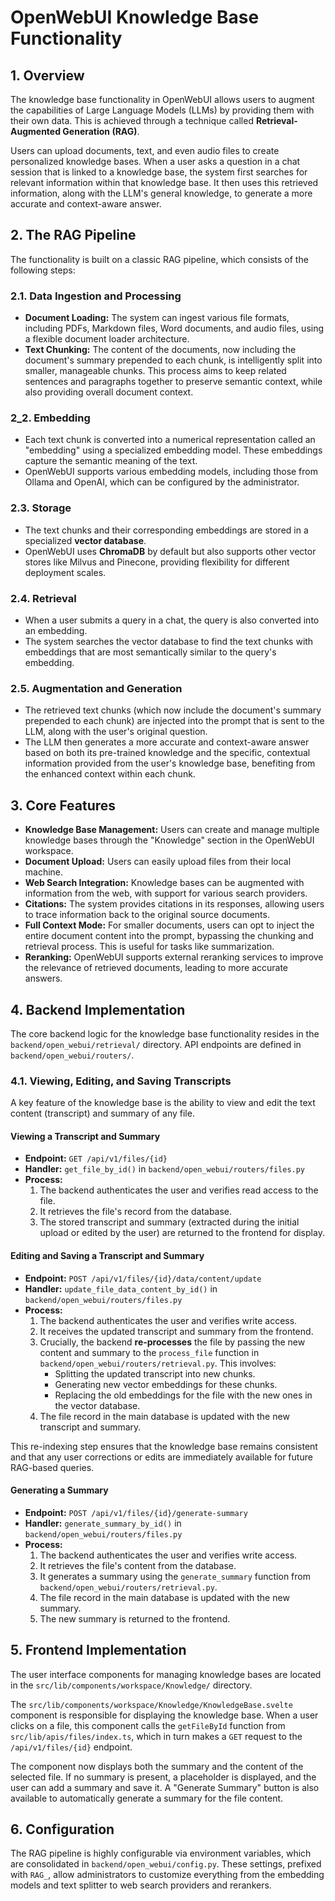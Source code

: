 # OpenWebUI Knowledge Base Functionality

## 1. Overview

The knowledge base functionality in OpenWebUI allows users to augment the capabilities of Large Language Models (LLMs) by providing them with their own data. This is achieved through a technique called **Retrieval-Augmented Generation (RAG)**.

Users can upload documents, text, and even audio files to create personalized knowledge bases. When a user asks a question in a chat session that is linked to a knowledge base, the system first searches for relevant information within that knowledge base. It then uses this retrieved information, along with the LLM's general knowledge, to generate a more accurate and context-aware answer.

## 2. The RAG Pipeline

The functionality is built on a classic RAG pipeline, which consists of the following steps:

### 2.1. Data Ingestion and Processing

- **Document Loading:** The system can ingest various file formats, including PDFs, Markdown files, Word documents, and audio files, using a flexible document loader architecture.
- **Text Chunking:** The content of the documents, now including the document's summary prepended to each chunk, is intelligently split into smaller, manageable chunks. This process aims to keep related sentences and paragraphs together to preserve semantic context, while also providing overall document context.

### 2_2. Embedding

- Each text chunk is converted into a numerical representation called an "embedding" using a specialized embedding model. These embeddings capture the semantic meaning of the text.
- OpenWebUI supports various embedding models, including those from Ollama and OpenAI, which can be configured by the administrator.

### 2.3. Storage

- The text chunks and their corresponding embeddings are stored in a specialized **vector database**.
- OpenWebUI uses **ChromaDB** by default but also supports other vector stores like Milvus and Pinecone, providing flexibility for different deployment scales.

### 2.4. Retrieval

- When a user submits a query in a chat, the query is also converted into an embedding.
- The system searches the vector database to find the text chunks with embeddings that are most semantically similar to the query's embedding.

### 2.5. Augmentation and Generation

- The retrieved text chunks (which now include the document's summary prepended to each chunk) are injected into the prompt that is sent to the LLM, along with the user's original question.
- The LLM then generates a more accurate and context-aware answer based on both its pre-trained knowledge and the specific, contextual information provided from the user's knowledge base, benefiting from the enhanced context within each chunk.

## 3. Core Features

- **Knowledge Base Management:** Users can create and manage multiple knowledge bases through the "Knowledge" section in the OpenWebUI workspace.
- **Document Upload:** Users can easily upload files from their local machine.
- **Web Search Integration:** Knowledge bases can be augmented with information from the web, with support for various search providers.
- **Citations:** The system provides citations in its responses, allowing users to trace information back to the original source documents.
- **Full Context Mode:** For smaller documents, users can opt to inject the entire document content into the prompt, bypassing the chunking and retrieval process. This is useful for tasks like summarization.
- **Reranking:** OpenWebUI supports external reranking services to improve the relevance of retrieved documents, leading to more accurate answers.

## 4. Backend Implementation

The core backend logic for the knowledge base functionality resides in the `backend/open_webui/retrieval/` directory. API endpoints are defined in `backend/open_webui/routers/`.

### 4.1. Viewing, Editing, and Saving Transcripts

A key feature of the knowledge base is the ability to view and edit the text content (transcript) and summary of any file.

#### Viewing a Transcript and Summary

- **Endpoint:** `GET /api/v1/files/{id}`
- **Handler:** `get_file_by_id()` in `backend/open_webui/routers/files.py`
- **Process:**
    1.  The backend authenticates the user and verifies read access to the file.
    2.  It retrieves the file's record from the database.
    3.  The stored transcript and summary (extracted during the initial upload or edited by the user) are returned to the frontend for display.

#### Editing and Saving a Transcript and Summary

- **Endpoint:** `POST /api/v1/files/{id}/data/content/update`
- **Handler:** `update_file_data_content_by_id()` in `backend/open_webui/routers/files.py`
- **Process:**
    1.  The backend authenticates the user and verifies write access.
    2.  It receives the updated transcript and summary from the frontend.
    3.  Crucially, the backend **re-processes** the file by passing the new content and summary to the `process_file` function in `backend/open_webui/routers/retrieval.py`. This involves:
        -   Splitting the updated transcript into new chunks.
        -   Generating new vector embeddings for these chunks.
        -   Replacing the old embeddings for the file with the new ones in the vector database.
    4.  The file record in the main database is updated with the new transcript and summary.

This re-indexing step ensures that the knowledge base remains consistent and that any user corrections or edits are immediately available for future RAG-based queries.

#### Generating a Summary

- **Endpoint:** `POST /api/v1/files/{id}/generate-summary`
- **Handler:** `generate_summary_by_id()` in `backend/open_webui/routers/files.py`
- **Process:**
    1.  The backend authenticates the user and verifies write access.
    2.  It retrieves the file's content from the database.
    3.  It generates a summary using the `generate_summary` function from `backend/open_webui/routers/retrieval.py`.
    4.  The file record in the main database is updated with the new summary.
    5.  The new summary is returned to the frontend.

## 5. Frontend Implementation

The user interface components for managing knowledge bases are located in the `src/lib/components/workspace/Knowledge/` directory.

The `src/lib/components/workspace/Knowledge/KnowledgeBase.svelte` component is responsible for displaying the knowledge base. When a user clicks on a file, this component calls the `getFileById` function from `src/lib/apis/files/index.ts`, which in turn makes a `GET` request to the `/api/v1/files/{id}` endpoint.

The component now displays both the summary and the content of the selected file. If no summary is present, a placeholder is displayed, and the user can add a summary and save it. A "Generate Summary" button is also available to automatically generate a summary for the file content.

## 6. Configuration

The RAG pipeline is highly configurable via environment variables, which are consolidated in `backend/open_webui/config.py`. These settings, prefixed with `RAG_`, allow administrators to customize everything from the embedding models and text splitter to web search providers and rerankers.